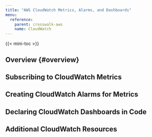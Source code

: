 ```yaml
---
title: "AWS CloudWatch Metrics, Alarms, and Dashboards"
menu:
  reference:
    parent: crosswalk-aws
    name: CloudWatch
---
```


{{< mini-toc >}}

## Overview {#overview}

## Subscribing to CloudWatch Metrics

## Creating CloudWatch Alarms for Metrics

## Declaring CloudWatch Dashboards in Code

## Additional CloudWatch Resources
